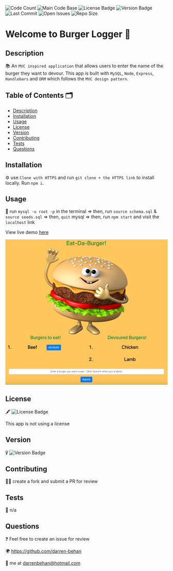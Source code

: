 ![Code Count](https://img.shields.io/github/languages/count/darren-behan/burger-logger) ![Main Code Base](https://img.shields.io/github/languages/top/darren-behan/burger-logger) ![License Badge](https://img.shields.io/badge/license-none-blue) ![Version Badge](https://img.shields.io/badge/version-1.0-red) ![Last Commit](https://img.shields.io/github/last-commit/darren-behan/burger-logger) ![Open Issues](https://img.shields.io/github/issues-raw/darren-behan/burger-logger) ![Repo Size](https://img.shields.io/github/repo-size/darren-behan/burger-logger)

# Welcome to Burger Logger 👋

## Description

📚 An `MVC inspired application` that allows users to enter the name of the burger they want to devour. This app is built with `MySQL`, `Node`, `Express`, `Handlebars` and `ORM` which follows the `MVC design pattern`.

## Table of Contents 🗂

* [Description](#Description)
* [Installation](#Installation)
* [Usage](#Usage)
* [License](#License)
* [Version](#Version)
* [Contributing](#Contributing)
* [Tests](#Tests)
* [Questions](#Questions)

## Installation

⚙️ use `Clone with HTTPS` and run `git clone + the HTTPS link` to install locally. Run `npm i`.

## Usage

🚨 run `mysql -u root -p` in the terminal => then, run `source schema.sql` & `source seeds.sql` => then, `quit` mysql => then, run `npm start` and visit the `localhost` link

View live demo <a href="https://enigmatic-cove-34274.herokuapp.com">here</a>

![Preview](./public/assets/img/burger-logger-v1.png "Preview of Burger Logger App")

## License

🖋 ![License Badge](https://img.shields.io/badge/license-none-blue)

This app is not using a license

## Version

℣ ![Version Badge](https://img.shields.io/badge/version-1.0-red)

## Contributing

👩‍💻 create a fork and submit a PR for review

## Tests

🧪 n/a

## Questions

❓ Feel free to create an issue for review

🌍 https://github.com/darren-behan

📧 me at darrenbehan@hotmail.com
